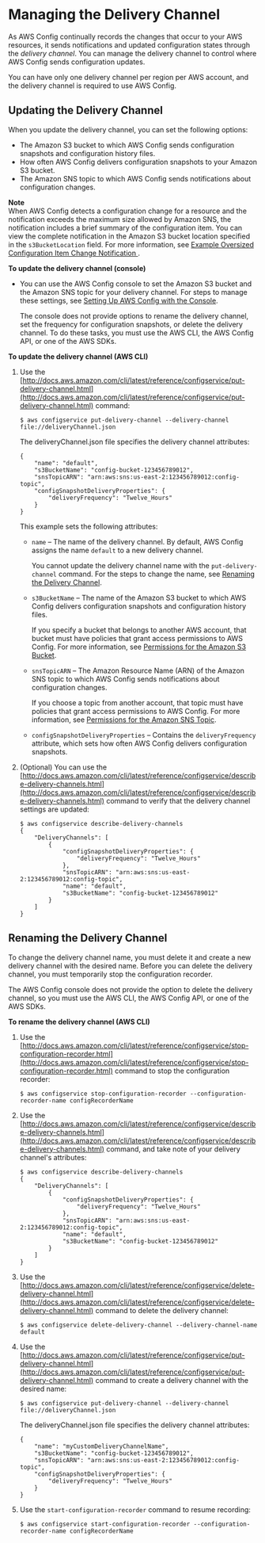 # Managing the Delivery Channel<a name="manage-delivery-channel"></a>

As AWS Config continually records the changes that occur to your AWS resources, it sends notifications and updated configuration states through the *delivery channel*\. You can manage the delivery channel to control where AWS Config sends configuration updates\.

You can have only one delivery channel per region per AWS account, and the delivery channel is required to use AWS Config\.

## Updating the Delivery Channel<a name="update-dc-console"></a>

When you update the delivery channel, you can set the following options:
+ The Amazon S3 bucket to which AWS Config sends configuration snapshots and configuration history files\.
+ How often AWS Config delivers configuration snapshots to your Amazon S3 bucket\.
+ The Amazon SNS topic to which AWS Config sends notifications about configuration changes\.

**Note**  
 When AWS Config detects a configuration change for a resource and the notification exceeds the maximum size allowed by Amazon SNS, the notification includes a brief summary of the configuration item\. You can view the complete notification in the Amazon S3 bucket location specified in the `s3BucketLocation` field\. For more information, see [Example Oversized Configuration Item Change Notification ](https://docs.aws.amazon.com/config/latest/developerguide/oversized-notification-example.html)\. 

**To update the delivery channel \(console\)**
+ You can use the AWS Config console to set the Amazon S3 bucket and the Amazon SNS topic for your delivery channel\. For steps to manage these settings, see [Setting Up AWS Config with the Console](gs-console.md)\.

  The console does not provide options to rename the delivery channel, set the frequency for configuration snapshots, or delete the delivery channel\. To do these tasks, you must use the AWS CLI, the AWS Config API, or one of the AWS SDKs\.

**To update the delivery channel \(AWS CLI\)**

1. Use the [http://docs.aws.amazon.com/cli/latest/reference/configservice/put-delivery-channel.html](http://docs.aws.amazon.com/cli/latest/reference/configservice/put-delivery-channel.html) command:

   ```
   $ aws configservice put-delivery-channel --delivery-channel file://deliveryChannel.json
   ```

   The deliveryChannel\.json file specifies the delivery channel attributes:

   ```
   {
       "name": "default",
       "s3BucketName": "config-bucket-123456789012",
       "snsTopicARN": "arn:aws:sns:us-east-2:123456789012:config-topic",
       "configSnapshotDeliveryProperties": {
           "deliveryFrequency": "Twelve_Hours"
       }
   }
   ```

   This example sets the following attributes:
   + `name` – The name of the delivery channel\. By default, AWS Config assigns the name `default` to a new delivery channel\.

     You cannot update the delivery channel name with the `put-delivery-channel` command\. For the steps to change the name, see [Renaming the Delivery Channel](#update-dc-rename)\.
   + `s3BucketName` – The name of the Amazon S3 bucket to which AWS Config delivers configuration snapshots and configuration history files\.

     If you specify a bucket that belongs to another AWS account, that bucket must have policies that grant access permissions to AWS Config\. For more information, see [Permissions for the Amazon S3 Bucket](s3-bucket-policy.md)\.
   + `snsTopicARN` – The Amazon Resource Name \(ARN\) of the Amazon SNS topic to which AWS Config sends notifications about configuration changes\.

     If you choose a topic from another account, that topic must have policies that grant access permissions to AWS Config\. For more information, see [Permissions for the Amazon SNS Topic](sns-topic-policy.md)\.
   + `configSnapshotDeliveryProperties` – Contains the `deliveryFrequency` attribute, which sets how often AWS Config delivers configuration snapshots\.

1. \(Optional\) You can use the [http://docs.aws.amazon.com/cli/latest/reference/configservice/describe-delivery-channels.html](http://docs.aws.amazon.com/cli/latest/reference/configservice/describe-delivery-channels.html) command to verify that the delivery channel settings are updated:

   ```
   $ aws configservice describe-delivery-channels
   {
       "DeliveryChannels": [
           {
               "configSnapshotDeliveryProperties": {
                   "deliveryFrequency": "Twelve_Hours"
               },
               "snsTopicARN": "arn:aws:sns:us-east-2:123456789012:config-topic",
               "name": "default",
               "s3BucketName": "config-bucket-123456789012"
           }
       ]
   }
   ```

## Renaming the Delivery Channel<a name="update-dc-rename"></a>

To change the delivery channel name, you must delete it and create a new delivery channel with the desired name\. Before you can delete the delivery channel, you must temporarily stop the configuration recorder\.

The AWS Config console does not provide the option to delete the delivery channel, so you must use the AWS CLI, the AWS Config API, or one of the AWS SDKs\. 

**To rename the delivery channel \(AWS CLI\)**

1. Use the [http://docs.aws.amazon.com/cli/latest/reference/configservice/stop-configuration-recorder.html](http://docs.aws.amazon.com/cli/latest/reference/configservice/stop-configuration-recorder.html) command to stop the configuration recorder:

   ```
   $ aws configservice stop-configuration-recorder --configuration-recorder-name configRecorderName
   ```

1. Use the [http://docs.aws.amazon.com/cli/latest/reference/configservice/describe-delivery-channels.html](http://docs.aws.amazon.com/cli/latest/reference/configservice/describe-delivery-channels.html) command, and take note of your delivery channel's attributes:

   ```
   $ aws configservice describe-delivery-channels
   {
       "DeliveryChannels": [
           {
               "configSnapshotDeliveryProperties": {
                   "deliveryFrequency": "Twelve_Hours"
               },
               "snsTopicARN": "arn:aws:sns:us-east-2:123456789012:config-topic",
               "name": "default",
               "s3BucketName": "config-bucket-123456789012"
           }
       ]
   }
   ```

1. Use the [http://docs.aws.amazon.com/cli/latest/reference/configservice/delete-delivery-channel.html](http://docs.aws.amazon.com/cli/latest/reference/configservice/delete-delivery-channel.html) command to delete the delivery channel:

   ```
   $ aws configservice delete-delivery-channel --delivery-channel-name default
   ```

1. Use the [http://docs.aws.amazon.com/cli/latest/reference/configservice/put-delivery-channel.html](http://docs.aws.amazon.com/cli/latest/reference/configservice/put-delivery-channel.html) command to create a delivery channel with the desired name:

   ```
   $ aws configservice put-delivery-channel --delivery-channel file://deliveryChannel.json
   ```

   The deliveryChannel\.json file specifies the delivery channel attributes:

   ```
   {
       "name": "myCustomDeliveryChannelName",
       "s3BucketName": "config-bucket-123456789012",
       "snsTopicARN": "arn:aws:sns:us-east-2:123456789012:config-topic",
       "configSnapshotDeliveryProperties": {
           "deliveryFrequency": "Twelve_Hours"
       }
   }
   ```

1. Use the `start-configuration-recorder` command to resume recording:

   ```
   $ aws configservice start-configuration-recorder --configuration-recorder-name configRecorderName
   ```